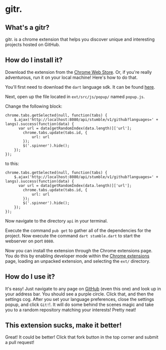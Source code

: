 # gitr.

## What's a gitr?
gitr. is a chrome extension that helps you discover unique and interesting projects hosted on GitHub.

## How do I install it?
Download the extension from the [Chrome Web Store](https://chrome.google.com/webstore). Or, if you're really adventurous, run it on your local machine! Here's how to do that.

You'll first need to download the `dart` language sdk. It can be found [here](https://www.dartlang.org/downloads/).

Next, open up the file located in `ext/src/js/popup/` named `popup.js`.

Change the following block:
```
chrome.tabs.getSelected(null, function(tabs) {
	$.ajax('http://localhost:8080/api/stumble/v1/github?languages=' + langs).success(function(data) {
	  var url = data[getRandomIndex(data.length)]['url'];
		chrome.tabs.update(tabs.id, {
			url: url
		});
		$('.spinner').hide();
	});
});
```
to this:
```
chrome.tabs.getSelected(null, function(tabs) {
	$.ajax('http://localhost:8080/api/stumble/v1/github?languages=' + langs).success(function(data) {
	  var url = data[getRandomIndex(data.length)]['url'];
		chrome.tabs.update(tabs.id, {
			url: url
		});
		$('.spinner').hide();
	});
});
```

Now navigate to the directory `api` in your terminal.

Execute the command `pub get` to gather all of the dependencies for the project.
Now execute the command `dart stumble.dart` to start the webserver on port `8080`.

Now you can install the extension through the Chrome extensions page. You do this by enabling developer mode within the [Chrome extensions](chrome://extensions) page, loading an unpacked extension, and selecting the `ext/` directory.

## How do I use it?
It's easy! Just navigate to any page on [GitHub](https://github.com) (even this one) and look up in your address bar. You should see a purple circle. Click that, and then the settings cog. After you set your language preferences, close the settings popup, and click `Git!`!. It will do some behind the scenes magic and take you to a random repository matching your interests! Pretty neat!

## This extension sucks, make it better!
Great! It could be better! Click that fork button in the top corner and submit a pull request!
